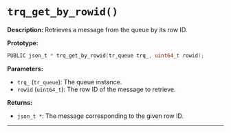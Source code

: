 # `trq_get_by_rowid()`

**Description:**
Retrieves a message from the queue by its row ID.

**Prototype:**
```c
PUBLIC json_t * trq_get_by_rowid(tr_queue trq_, uint64_t rowid);
```

**Parameters:**
- `trq_` (`tr_queue`): The queue instance.
- `rowid` (`uint64_t`): The row ID of the message to retrieve.

**Returns:**
- `json_t *`: The message corresponding to the given row ID.

---
